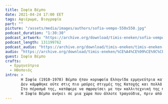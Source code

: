 ```yaml
---
title: Σοφία Βέμπο
date: 2021-04-24 17:00 EET
tags: Αφιέρωμα, Βιογραφία
part: ""
picture: "/assets/media/images/authors/sofia-vempo-550x550.jpg"
podcast_duration: "1:30:30"
podcast_artwork: "https://archive.org/download/timis-eneken/sofia-vempo.jpg"
podcast_length: 131199762
podcast_audio: "https://archive.org/download/timis-eneken/timis-eneken-sofia-vempo-10-03-18-afieroma.mp3"
audio: "https://archive.org/download/timis-eneken/%CE%A4%CE%99%CE%9C%CE%97%CE%A3%20%CE%95%CE%9D%CE%95%CE%9A%CE%95%CE%9D%20%CE%A3%CE%9F%CE%A6%CE%99%CE%91%20%CE%92%CE%95%CE%9C%CE%A0%CE%9F%2010-03-18%20%20%CE%91%CE%A6%CE%99%CE%95%CE%A1%CE%A9%CE%9C%CE%91.mp3"
guest: Σοφία Βέμπο
crafts:
  - Ερμηνεύτρια
  - Ηθοποιός
intro: >
       Η Σοφία (1910-1978) Βέμπο ήταν κορυφαία Ελληνίδα ερμηνεύτρια και ηθοποιός της οποίας η καλλιτεχνική πορεία εκτείνεται από το Μεσοπόλεμο έως τα πρώτα μεταπολεμικά χρόνια και τη δεκαετία του ’50. Η ελληνική ψυχή, η τραγουδίστρια της νίκης, το σύμβολο του αγώνα κατά των κατακτητών.
       Δεν κάμφθηκε ούτε στις πιο μαύρες στιγμές της Κατοχής και πολλά χρόνια μετά, όντας γιαγιά πλέον, άνοιξε την πόρτα της να περάσουν, να κρυφτούν οι κυνηγημένοι φοιτητές.
       Στο πέρασμά της, κατάφερε να σφραγίσει με την καλλιτεχνική της παρουσία τη θεατρική και μουσική μας ιστορία, πριν φύγει για πάντα στις 11 Μαρτίου 1978.
       Η Σοφία Βέμπο ανήκει σε μια χώρα που άλλοτε τραγούδια, πριν από τα χελιδόνια, ανήγγελλαν τον ερχομό της άνοιξης.
---
```

